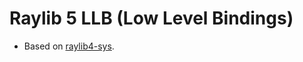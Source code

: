 # Raylib 5 LLB (Low Level Bindings)

- Based on [raylib4-sys](https://github.com/sile/raylib4-sys).
